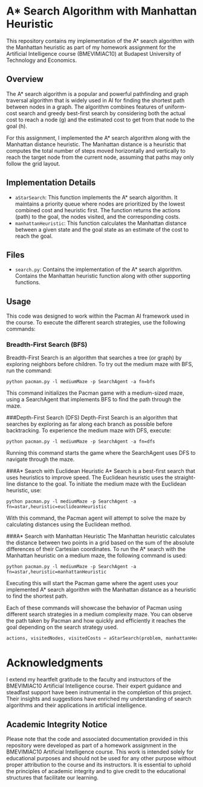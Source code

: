 # A* Search Algorithm with Manhattan Heuristic

This repository contains my implementation of the A* search algorithm with the Manhattan heuristic as part of my homework assignment for the Artificial Intelligence course (BMEVIMIAC10) at Budapest University of Technology and Economics.

## Overview

The A* search algorithm is a popular and powerful pathfinding and graph traversal algorithm that is widely used in AI for finding the shortest path between nodes in a graph. The algorithm combines features of uniform-cost search and greedy best-first search by considering both the actual cost to reach a node (g) and the estimated cost to get from that node to the goal (h).

For this assignment, I implemented the A* search algorithm along with the Manhattan distance heuristic. The Manhattan distance is a heuristic that computes the total number of steps moved horizontally and vertically to reach the target node from the current node, assuming that paths may only follow the grid layout.

## Implementation Details

- `aStarSearch`: This function implements the A* search algorithm. It maintains a priority queue where nodes are prioritized by the lowest combined cost and heuristic first. The function returns the actions (path) to the goal, the nodes visited, and the corresponding costs.
- `manhattanHeuristic`: This function calculates the Manhattan distance between a given state and the goal state as an estimate of the cost to reach the goal.

## Files

- `search.py`: Contains the implementation of the A* search algorithm.
               Contains the Manhattan heuristic function along with other supporting functions.

## Usage

This code was designed to work within the Pacman AI framework used in the course. To execute the different search strategies, use the following commands:

### Breadth-First Search (BFS)
Breadth-First Search is an algorithm that searches a tree (or graph) by exploring neighbors before children. To try out the medium maze with BFS, run the command:
```shell
python pacman.py -l mediumMaze -p SearchAgent -a fn=bfs
```
This command initializes the Pacman game with a medium-sized maze, using a SearchAgent that implements BFS to find the path through the maze.

###Depth-First Search (DFS)
Depth-First Search is an algorithm that searches by exploring as far along each branch as possible before backtracking. To experience the medium maze with DFS, execute:
```shell
python pacman.py -l mediumMaze -p SearchAgent -a fn=dfs
```
Running this command starts the game where the SearchAgent uses DFS to navigate through the maze.

###A* Search with Euclidean Heuristic
A* Search is a best-first search that uses heuristics to improve speed. The Euclidean heuristic uses the straight-line distance to the goal. To initiate the medium maze with the Euclidean heuristic, use:
```shell
python pacman.py -l mediumMaze -p SearchAgent -a fn=astar,heuristic=euclideanHeuristic
```
With this command, the Pacman agent will attempt to solve the maze by calculating distances using the Euclidean method.

###A* Search with Manhattan Heuristic
The Manhattan heuristic calculates the distance between two points in a grid based on the sum of the absolute differences of their Cartesian coordinates. To run the A* search with the Manhattan heuristic on a medium maze, the following command is used:
```shell
python pacman.py -l mediumMaze -p SearchAgent -a fn=astar,heuristic=manhattanHeuristic
```
Executing this will start the Pacman game where the agent uses your implemented A* search algorithm with the Manhattan distance as a heuristic to find the shortest path.

Each of these commands will showcase the behavior of Pacman using different search strategies in a medium complexity maze. You can observe the path taken by Pacman and how quickly and efficiently it reaches the goal depending on the search strategy used.
```python
actions, visitedNodes, visitedCosts = aStarSearch(problem, manhattanHeuristic)
```

# Acknowledgments

I extend my heartfelt gratitude to the faculty and instructors of the BMEVIMIAC10 Artificial Intelligence course. Their expert guidance and steadfast support have been instrumental in the completion of this project. Their insights and suggestions have enriched my understanding of search algorithms and their applications in artificial intelligence.

## Academic Integrity Notice
Please note that the code and associated documentation provided in this repository were developed as part of a homework assignment in the BMEVIMIAC10 Artificial Intelligence course. This work is intended solely for educational purposes and should not be used for any other purpose without proper attribution to the course and its instructors. It is essential to uphold the principles of academic integrity and to give credit to the educational structures that facilitate our learning.

